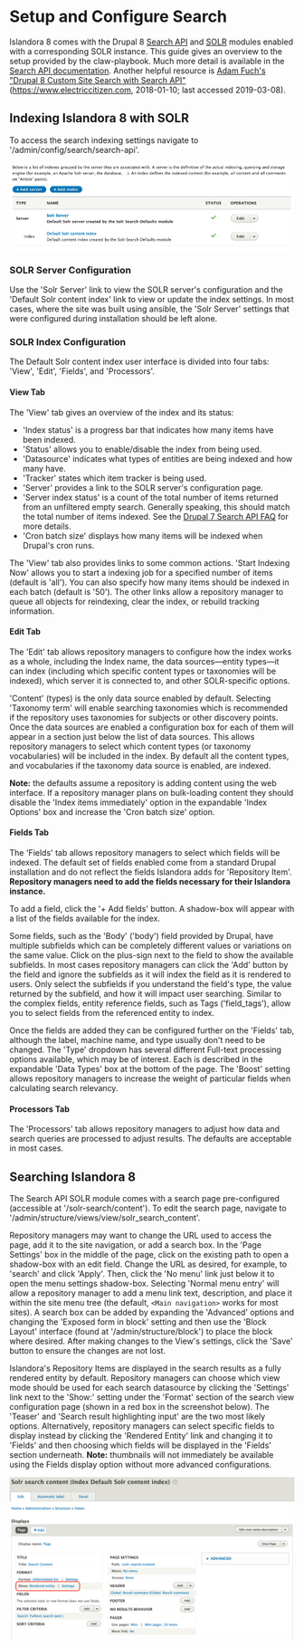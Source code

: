 # Setup and Configure Search

Islandora 8 comes with the Drupal 8 [Search API](https://www.drupal.org/project/search_api) and [SOLR](https://www.drupal.org/project/search_api_solr) modules enabled with a corresponding SOLR instance. This guide gives an overview to the setup provided by the claw-playbook. Much more detail is available in the [Search API documentation](https://www.drupal.org/docs/8/modules/search-api). Another helpful resource is [Adam Fuch's "Drupal 8 Custom Site Search with Search API"](https://www.electriccitizen.com/blog/drupal-8-custom-site-search-search-api) (https://www.electriccitizen.com, 2018-01-10; last accessed 2019-03-08).

## Indexing Islandora 8 with SOLR

To access the search indexing settings navigate to '/admin/config/search/search-api'.

![Screenshot of the search-api configuration page.](../assets/search-settings-page.png)

### SOLR Server Configuration

Use the 'Solr Server' link to view the SOLR server's configuration and the 'Default Solr content index' link to view or update the index settings. In most cases, where the site was built using ansible, the 'Solr Server' settings that were configured during installation should be left alone.

### SOLR Index Configuration

The Default Solr content index user interface is divided into four tabs: 'View', 'Edit', 'Fields', and 'Processors'.

#### View Tab

The 'View' tab gives an overview of the index and its status:
- 'Index status' is a progress bar that indicates how many items have been indexed.
- 'Status' allows you to enable/disable the index from being used.
- 'Datasource' indicates what types of entities are being indexed and how many have.
- 'Tracker' states which item tracker is being used.
- 'Server' provides a link to the SOLR server's configuration page.
- 'Server index status' is a count of the total number of items returned from an unfiltered empty search. Generally speaking, this should match the total number of items indexed. See the [Drupal 7 Search API FAQ](https://www.drupal.org/node/2009804#server-index-status) for more details.
- 'Cron batch size' displays how many items will be indexed when Drupal's cron runs.

The 'View' tab also provides links to some common actions. 'Start Indexing Now' allows you to start a indexing job for a specified number of items (default is 'all'). You can also specify how many items should be indexed in each batch (default is '50'). The other links allow a repository manager to queue all objects for reindexing, clear the index, or rebuild tracking information.

#### Edit Tab

The 'Edit' tab allows repository managers to configure how the index works as a whole, including the Index name, the data sources—entity types—it can index (including which specific content types or taxonomies will be indexed), which server it is connected to, and other SOLR-specific options.

'Content' (types) is the only data source enabled by default. Selecting 'Taxonomy term' will enable searching taxonomies which is recommended if the repository uses taxonomies for subjects or other discovery points. Once the data sources are enabled a configuration box for each of them will appear in a section just below the list of data sources. This allows repository managers to select which content types (or taxonomy vocabularies) will be included in the index. By default all the content types, and vocabularies if the taxonomy data source is enabled, are indexed.

**Note:** the defaults assume a repository is adding content using the web interface. If a repository manager plans on bulk-loading content they should disable the 'Index items immediately' option in the expandable 'Index Options' box and increase the 'Cron batch size' option.

#### Fields Tab

The 'Fields' tab allows repository managers to select which fields will be indexed. The default set of fields enabled come from a standard Drupal installation and do not reflect the fields Islandora adds for 'Repository Item'. **Repository managers need to add the fields necessary for their Islandora instance.**

To add a field, click the '+ Add fields' button. A shadow-box will appear with a list of the fields available for the index.

Some fields, such as the 'Body' ('body') field provided by Drupal, have multiple subfields which can be completely different values or variations on the same value. Click on the plus-sign next to the field to show the available subfields. In most cases repository managers can click the 'Add' button by the field and ignore the subfields as it will index the field as it is rendered to users. Only select the subfields if you understand the field's type, the value returned by the subfield, and how it will impact user searching. Similar to the complex fields, entity reference fields, such as Tags ('field_tags'), allow you to select fields from the referenced entity to index.

Once the fields are added they can be configured further on the 'Fields' tab, although the label, machine name, and type usually don't need to be changed. The 'Type' dropdown has several different Full-text processing options available, which may be of interest. Each is described in the expandable 'Data Types' box at the bottom of the page. The 'Boost' setting allows repository managers to increase the weight of particular fields when calculating search relevancy.

#### Processors Tab

The 'Processors' tab allows repository managers to adjust how data and search queries are processed to adjust results. The defaults are acceptable in most cases.

## Searching Islandora 8

The Search API SOLR module comes with a search page pre-configured (accessible at '/solr-search/content'). To edit the search page, navigate to '/admin/structure/views/view/solr_search_content'.

Repository managers may want to change the URL used to access the page, add it to the site navigation, or add a search box. In the 'Page Settings' box in the middle of the page, click on the existing path to open a shadow-box with an edit field. Change the URL as desired, for example, to 'search' and click 'Apply'. Then, click the 'No menu' link just below it to open the menu settings shadow-box. Selecting 'Normal menu entry' will allow a repository manager to add a menu link text, description, and place it within the site menu tree (the default, `<Main navigation>` works for most sites). A search box can be added by expanding the 'Advanced' options and changing the 'Exposed form in block' setting and then use the 'Block Layout' interface (found at '/admin/structure/block') to place the block where desired. After making changes to the View's settings, click the 'Save' button to ensure the changes are not lost.

Islandora's Repository Items are displayed in the search results as a fully rendered entity by default. Repository managers can choose which view mode should be used for each search datasource by clicking the 'Settings' link next to the 'Show:' setting under the 'Format' section of the search view configuration page (shown in a red box in the screenshot below). The 'Teaser' and 'Search result highlighting input' are the two most likely options. Alternatively, repository managers can select specific fields to display instead by clicking the 'Rendered Entity' link and changing it to 'Fields' and then choosing which fields will be displayed in the 'Fields' section underneath. **Note:** thumbnails will not immediately be available using the Fields display option without more advanced configurations.

![Screenshot of the default SOLR search view settings page with the format's type settings links highlighted. ](../assets/search-view-format-settings-highlighted.png)
